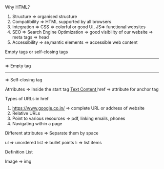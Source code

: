 Why HTML?

1. Structure => organised structure
2. Compatibility => HTML supported by all browsers
3. Integration => CSS => colorful or good UI, JS=> functional websites
4. SEO => Search Engine Optimization => good visibility of our website => meta tags => head
5. Accessibility => se,mantic elements => accessible web content

Empty tags or self-closing tags
<hr> => Empty tag
<hr/> => Self-closing tag

Atrributes => Inside the start tag
<a href="">Text Content </a>
href => attribute for anchor tag

Types of URLs in href
1. https://www.google.co.in/ => complete URL or address of website
2. Relative URLs
3. Point to various resources => pdf, linking emails, phones
4. Navigating within a page

Different attributes => Separate them by space 

ul => unordered list => bullet points
li => list items

Definition List

Image => img